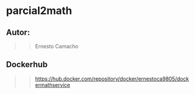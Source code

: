 # parcial2math
## Autor: 
>> Ernesto Camacho 

## Dockerhub
>> https://hub.docker.com/repository/docker/ernestoca9805/dockermathservice